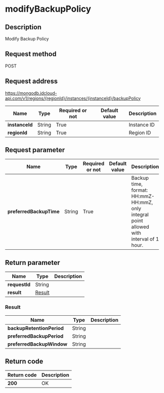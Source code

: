 # modifyBackupPolicy


## Description
Modify Backup Policy

## Request method
POST

## Request address
https://mongodb.jdcloud-api.com/v1/regions/{regionId}/instances/{instanceId}/backupPolicy

|Name|Type|Required or not|Default value|Description|
|---|---|---|---|---|
|**instanceId**|String|True||Instance ID|
|**regionId**|String|True||Region ID|

## Request parameter
|Name|Type|Required or not|Default value|Description|
|---|---|---|---|---|
|**preferredBackupTime**|String|True||Backup time, format: HH:mmZ- HH:mmZ, only integral point allowed with interval of 1 hour.|


## Return parameter
|Name|Type|Description|
|---|---|---|
|**requestId**|String||
|**result**|[Result](##Result)||


### <a name="Result">Result</a>
|Name|Type|Description|
|---|---|---|
|**backupRetentionPeriod**|String||
|**preferredBackupPeriod**|String||
|**preferredBackupWindow**|String||

## Return code
|Return code|Description|
|---|---|
|**200**|OK|

